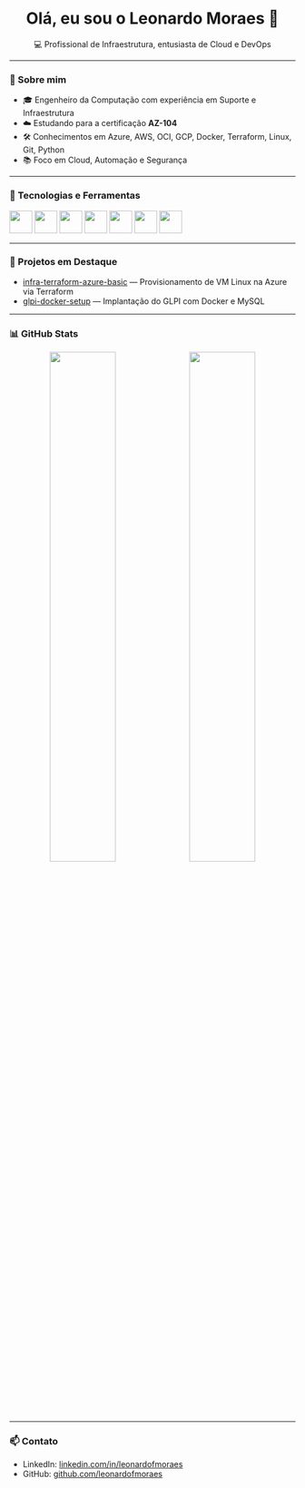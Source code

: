 <h1 align="center">Olá, eu sou o Leonardo Moraes 👋</h1>

<p align="center">💻 Profissional de Infraestrutura, entusiasta de Cloud e DevOps</p>

---

### 🚀 Sobre mim

- 🎓 Engenheiro da Computação com experiência em Suporte e Infraestrutura
- ☁️ Estudando para a certificação **AZ-104**
- 🛠️ Conhecimentos em Azure, AWS, OCI, GCP, Docker, Terraform, Linux, Git, Python
- 📚 Foco em Cloud, Automação e Segurança

---

### 🧰 Tecnologias e Ferramentas

<div align="left">
  <img src="https://cdn.jsdelivr.net/gh/devicons/devicon/icons/azure/azure-original.svg" width="40" />
  <img src="https://cdn.jsdelivr.net/gh/devicons/devicon/icons/docker/docker-original.svg" width="40" />
  <img src="https://cdn.jsdelivr.net/gh/devicons/devicon/icons/terraform/terraform-original.svg" width="40" />
  <img src="https://cdn.jsdelivr.net/gh/devicons/devicon/icons/linux/linux-original.svg" width="40" />
  <img src="https://cdn.jsdelivr.net/gh/devicons/devicon/icons/bash/bash-original.svg" width="40" />
  <img src="https://cdn.jsdelivr.net/gh/devicons/devicon/icons/python/python-original.svg" width="40" />
  <img src="https://cdn.jsdelivr.net/gh/devicons/devicon/icons/git/git-original.svg" width="40" />
</div>

---

### 📂 Projetos em Destaque

- [infra-terraform-azure-basic](https://github.com/leonardofmoraes/infra-terraform-azure-basic) — Provisionamento de VM Linux na Azure via Terraform  
- [glpi-docker-setup](https://github.com/leonardofmoraes/glpi-docker-setup) — Implantação do GLPI com Docker e MySQL

---

### 📊 GitHub Stats

<p align="center">
  <img src="https://github-readme-stats.vercel.app/api?username=leonardofmoraes&show_icons=true&theme=tokyonight&hide_title=true" width="48%" />
  <img src="https://github-readme-stats.vercel.app/api/top-langs/?username=leonardofmoraes&layout=compact&theme=tokyonight" width="48%" />
</p>

---

### 📫 Contato

- LinkedIn: [linkedin.com/in/leonardofmoraes](https://linkedin.com/in/leonardofmoraes)
- GitHub: [github.com/leonardofmoraes](https://github.com/leonardofmoraes)
